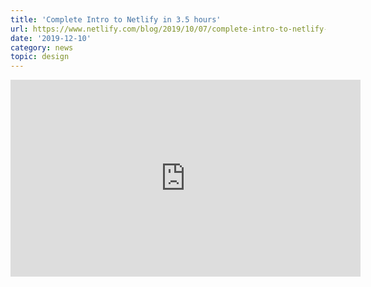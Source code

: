```yaml
---
title: 'Complete Intro to Netlify in 3.5 hours'
url: https://www.netlify.com/blog/2019/10/07/complete-intro-to-netlify-in-3.5-hours/
date: '2019-12-10'
category: news
topic: design
---
```


<div class="embed-responsive embed-responsive-16by9">
  <iframe width="560" height="315" class="embed-responsive-item"
      src="https://www.youtube-nocookie.com/embed/mT5siI19gtc" frameborder="0"
      allow="accelerometer; autoplay; encrypted-media; gyroscope; picture-in-picture" allowfullscreen>
  </iframe>
</div>

